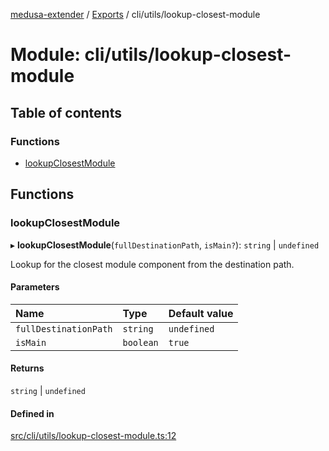 [medusa-extender](../README.md) / [Exports](../modules.md) / cli/utils/lookup-closest-module

# Module: cli/utils/lookup-closest-module

## Table of contents

### Functions

- [lookupClosestModule](cli_utils_lookup_closest_module.md#lookupclosestmodule)

## Functions

### lookupClosestModule

▸ **lookupClosestModule**(`fullDestinationPath`, `isMain?`): `string` \| `undefined`

Lookup for the closest module component from the destination path.

#### Parameters

| Name | Type | Default value |
| :------ | :------ | :------ |
| `fullDestinationPath` | `string` | `undefined` |
| `isMain` | `boolean` | `true` |

#### Returns

`string` \| `undefined`

#### Defined in

[src/cli/utils/lookup-closest-module.ts:12](https://github.com/adrien2p/medusa-extender/blob/b33e0e2/src/cli/utils/lookup-closest-module.ts#L12)
